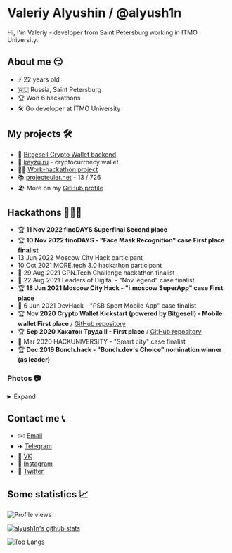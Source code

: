 # Valeriy Alyushin / @alyush1n
Hi, I'm Valeriy - developer from Saint Petersburg working in ITMO University.

## About me 😏
* ⚡️ 22 years old
* 🇷🇺 Russia, Saint Petersburg
* 🏆 Won 6 hackathons
* 🛠 Go developer at ITMO University

## My projects 🛠
* 🔑 [Bitgesell Crypto Wallet backend](https://github.com/semyon-dev/backend-bgl-wallet)
* 🔑 [keyzu.ru](https://keyzu.ru) - cryptocurrnecy wallet
* 🧑‍💻 [Work-hackathon project](https://github.com/semyon_dev/hackathon-of-work)
* 📚 [projecteuler.net](https://projecteuler.net) - 13 / 726
* 🏖 More on my [GitHub profile](https://github.com/3xlerman?tab=repositories)

## Hackathons 👨🏻‍💻
* 🏆 **11 Nov 2022 finoDAYS Superfinal Second place**
* 🏆 **10 Nov 2022 finoDAYS - "Face Mask Recognition" case First place finalist**
* 13 Jun 2022 Moscow City Hack participant
* 10 Oct 2021 MORE.tech 3.0 hackathon participant
* 🏁 29 Aug 2021 GPN.Tech Challenge hackathon finalist
* 🏁 22 Aug 2021 Leaders of Digital - "Nov.legend" case finalist
* 🏆 **18 Jun 2021 Moscow City Hack - "i.moscow SuperApp" case First place**
* 🏁 6 Jun 2021 DevHack - "PSB Sport Mobile App" case finalist
* 🏆 **Nov 2020 Crypto Wallet Kickstart (powered by Bitgesell) - Mobile wallet First place** / [GitHub repository](https://github.com/semyon-dev/backend-bgl-wallet)
* 🏆 **Sep 2020 Хакатон Труда II - First place** / [GitHub repository](https://github.com/semyon_dev/hackathon-of-work)
* 🏁 Mar 2020 HACKUNIVERSITY - "Smart city" case finalist
* 🏆 **Dec 2019 Bonch.hack - "Bonch.dev's Choice" nomination winner (as leader)**
### Photos 📷

<details>
<summary>Expand</summary>
<img src="https://i.imgur.com/mAJCRtl.jpg" align="center">
<img src="https://i.imgur.com/etDsn5o.jpg" align="center">
</details>

## Contact me 📞
* ✉️ [Email](mailto:lermanworks@gmail.com)
* ✈️ [Telegram](https://t.me/alyush1nv)
* 🐶 [VK](https://vk.com/alyush1nv)
* 📸 [Instagram](https://instagram.com/alyush1n)
* 🐤 [Twitter](https://twitter.com/3xlerman)

## Some statistics 📈

![Profile views](https://gpvc.arturio.dev/alyush1n)

[![alyush1n's github stats](https://github-readme-stats.vercel.app/api?username=alyush1n)](https://github.com/anuraghazra/github-readme-stats)

[![Top Langs](https://github-readme-stats.vercel.app/api/top-langs/?username=alyush1n)](https://github.com/anuraghazra/github-readme-stats)

